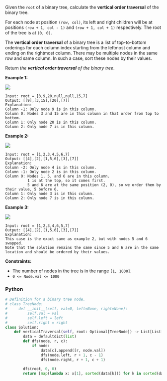 Given the  `root`  of a binary tree, calculate the  **vertical order traversal**  of the binary tree.

For each node at position  `(row, col)`, its left and right children will be at positions  `(row + 1, col - 1)`  and  `(row + 1, col + 1)`  respectively. The root of the tree is at  `(0, 0)`.

The  **vertical order traversal**  of a binary tree is a list of top-to-bottom orderings for each column index starting from the leftmost column and ending on the rightmost column. There may be multiple nodes in the same row and same column. In such a case, sort these nodes by their values.

Return  _the  **vertical order traversal**  of the binary tree_.

**Example 1:**

![](https://assets.leetcode.com/uploads/2021/01/29/vtree1.jpg)
```
Input: root = [3,9,20,null,null,15,7]
Output: [[9],[3,15],[20],[7]]
Explanation:
Column -1: Only node 9 is in this column.
Column 0: Nodes 3 and 15 are in this column in that order from top to bottom.
Column 1: Only node 20 is in this column.
Column 2: Only node 7 is in this column.
```

**Example 2:**

![](https://assets.leetcode.com/uploads/2021/01/29/vtree2.jpg)
```
Input: root = [1,2,3,4,5,6,7]
Output: [[4],[2],[1,5,6],[3],[7]]
Explanation:
Column -2: Only node 4 is in this column.
Column -1: Only node 2 is in this column.
Column 0: Nodes 1, 5, and 6 are in this column.
          1 is at the top, so it comes first.
          5 and 6 are at the same position (2, 0), so we order them by their value, 5 before 6.
Column 1: Only node 3 is in this column.
Column 2: Only node 7 is in this column.
```

**Example 3:**

![](https://assets.leetcode.com/uploads/2021/01/29/vtree3.jpg)
```
Input: root = [1,2,3,4,6,5,7]
Output: [[4],[2],[1,5,6],[3],[7]]
Explanation:
This case is the exact same as example 2, but with nodes 5 and 6 swapped.
Note that the solution remains the same since 5 and 6 are in the same location and should be ordered by their values.
```

**Constraints:**

-   The number of nodes in the tree is in the range  `[1, 1000]`.
-   `0 <= Node.val <= 1000`


### Python
```python
# Definition for a binary tree node.
# class TreeNode:
#     def __init__(self, val=0, left=None, right=None):
#         self.val = val
#         self.left = left
#         self.right = right
class Solution:
    def verticalTraversal(self, root: Optional[TreeNode]) -> List[List[int]]:
        data = defaultdict(list)
        def dfs(node, r, c):
            if node:
                data[c].append([r, node.val])
                dfs(node.left, r + 1, c - 1)
                dfs(node.right, r + 1, c + 1)
                
        dfs(root, 0, 0)
        return [map(lambda x: x[1], sorted(data[k])) for k in sorted(data.keys())]
```
